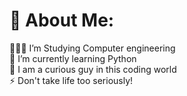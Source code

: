 # 💫 About Me:
👨🏻‍💻 I’m Studying Computer engineering<br>🌱 I’m currently learning Python<br>💬 I am a curious guy in this coding world<br>⚡ Don't take life too seriously! 
